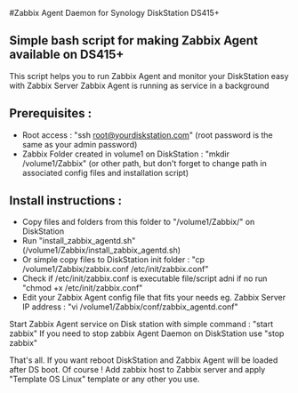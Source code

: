 #Zabbix Agent Daemon for Synology DiskStation DS415+

## Simple bash script for making Zabbix Agent available on DS415+
This script helps you to run Zabbix Agent and monitor your DiskStation easy with Zabbix Server
Zabbix Agent is running as service in a background

## Prerequisites :
* Root access : "ssh root@yourdiskstation.com" (root password is the same as your admin password)
* Zabbix Folder created in volume1 on DiskStation : "mkdir /volume1/Zabbix" (or other path, but don't forget to change path in associated config files and installation script)

## Install instructions :
* Copy files and folders from this folder to "/volume1/Zabbix/" on DiskStation
* Run "install_zabbix_agentd.sh" (/volume1/Zabbix/install_zabbix_agentd.sh)
* Or simple copy files to DiskStation init folder : "cp /volume1/Zabbix/zabbix.conf /etc/init/zabbix.conf"
* Check if /etc/init/zabbix.conf is executable file/script adni if no run "chmod +x /etc/init/zabbix.conf"
* Edit your Zabbix Agent config file that fits your needs eg. Zabbix Server IP address : "vi /volume1/Zabbix/conf/zabbix_agentd.conf"

Start Zabbix Agent service on Disk station with simple command : "start zabbix"
If you need to stop zabbix Agent Daemon on DiskStation use "stop zabbix"

That's all. If you want reboot DiskStation and Zabbix Agent will be loaded after DS boot.
Of course ! Add zabbix host to Zabbix server and apply "Template OS Linux" template or any other you use.